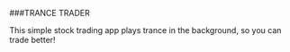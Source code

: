 ###TRANCE TRADER

This simple stock trading app plays trance in the background, so you can trade better! 

